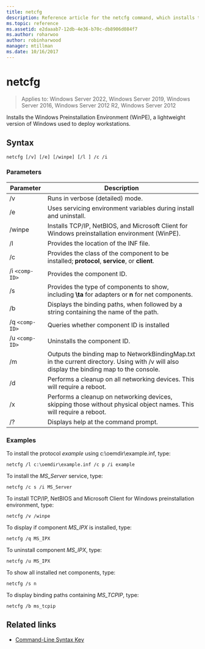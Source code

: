 ```yaml
---
title: netcfg
description: Reference article for the netcfg command, which installs the Windows Preinstallation Environment (WinPE), a lightweight version of Windows used to deploy workstations.
ms.topic: reference
ms.assetid: e2daaab7-12db-4e36-b70c-db8906d084f7
ms.author: roharwoo
author: robinharwood
manager: mtillman
ms.date: 10/16/2017
---
```


# netcfg

>Applies to: Windows Server 2022, Windows Server 2019, Windows Server 2016, Windows Server 2012 R2, Windows Server 2012

Installs the Windows Preinstallation Environment (WinPE), a lightweight version of Windows used to deploy workstations.

## Syntax

```
netcfg [/v] [/e] [/winpe] [/l ] /c /i
```

### Parameters

| Parameter | Description |
| --------- | ----------- |
| /v | Runs in verbose (detailed) mode. |
| /e | Uses servicing environment variables during install and uninstall. |
| /winpe | Installs TCP/IP, NetBIOS, and Microsoft Client for Windows preinstallation environment (WinPE). |
| /l | Provides the location of the INF file. |
| /c | Provides the class of the component to be installed; **protocol**, **service**, or **client**. |
| /i `<comp-ID>` | Provides the component ID. |
| /s | Provides the type of components to show, including **\ta** for adapters or **n** for net components. |
| /b | Displays the binding paths, when followed by a string containing the name of the path. |
| /q `<comp-ID>` | Queries whether component ID is installed |
| /u `<comp-ID>` | Uninstalls the component ID. |
| /m | Outputs the binding map to NetworkBindingMap.txt in the current directory. Using with /v will also display the binding map to the console. |
| /d | Performs a cleanup on all networking devices. This will require a reboot. |
| /x | Performs a cleanup on networking devices, skipping those without physical object names. This will require a reboot. |
| /? | Displays help at the command prompt. |

### Examples

To install the protocol *example* using c:\oemdir\example.inf, type:

```
netcfg /l c:\oemdir\example.inf /c p /i example
```

To install the *MS_Server* service, type:

```
netcfg /c s /i MS_Server
```

To install TCP/IP, NetBIOS and Microsoft Client for Windows preinstallation environment, type:

```
netcfg /v /winpe
```

To display if component *MS_IPX* is installed, type:

```
netcfg /q MS_IPX
```

To uninstall component *MS_IPX*, type:

```
netcfg /u MS_IPX
```

To show all installed net components, type:

```
netcfg /s n
```

To display binding paths containing *MS_TCPIP*, type:

```
netcfg /b ms_tcpip
```

## Related links

- [Command-Line Syntax Key](command-line-syntax-key.md)
